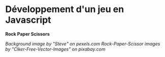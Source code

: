 # Développement d'un jeu en Javascript

**Rock Paper Scissors**

*Background image by "Steve" on pexels.com
Rock-Paper-Scissor images by "Clker-Free-Vector-Images" on pixabay.com*
